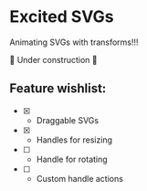# Excited SVGs

Animating SVGs with transforms!!!

🚧 Under construction 🚧

## Feature wishlist:

- [x] - Draggable SVGs
- [x] - Handles for resizing
- [ ] - Handle for rotating
- [ ] - Custom handle actions
